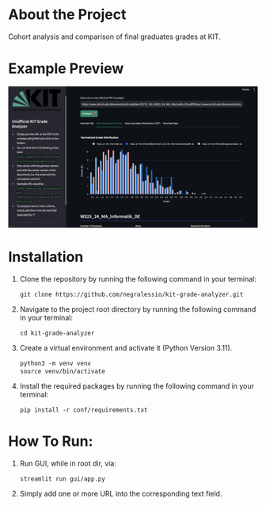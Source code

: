 # About the Project
Cohort analysis and comparison of final graduates grades at KIT.

# Example Preview
![](assets/readme/ui_example.png)

# Installation

1. Clone the repository by running the following command in your terminal:

   ```
   git clone https://github.com/negralessio/kit-grade-analyzer.git
   ```


2. Navigate to the project root directory by running the following command in your terminal:

   ```
   cd kit-grade-analyzer
   ```

3. Create a virtual environment and activate it (Python Version 3.11).
   ```
   python3 -m venv venv
   source venv/bin/activate
   ```

4. Install the required packages by running the following command in your terminal:

   ```
   pip install -r conf/requirements.txt
   ```

# How To Run:
1. Run GUI, while in root dir, via:

   ```
   streamlit run gui/app.py
   ```

2. Simply add one or more URL into the corresponding text field.